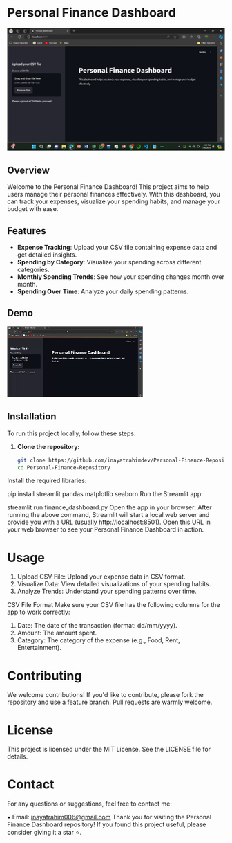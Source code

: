 # Personal Finance Dashboard

![Personal Finance Dashboard](images/finance_dashboard.png)

## Overview

Welcome to the Personal Finance Dashboard! This project aims to help users manage their personal finances effectively. With this dashboard, you can track your expenses, visualize your spending habits, and manage your budget with ease.

## Features

- **Expense Tracking**: Upload your CSV file containing expense data and get detailed insights.
- **Spending by Category**: Visualize your spending across different categories.
- **Monthly Spending Trends**: See how your spending changes month over month.
- **Spending Over Time**: Analyze your daily spending patterns.

## Demo

![Demo gif](dashboard.gif)

## Installation

To run this project locally, follow these steps:

1. **Clone the repository:**
   ```bash
   git clone https://github.com/inayatrahimdev/Personal-Finance-Repository.git
   cd Personal-Finance-Repository
Install the required libraries:

pip install streamlit pandas matplotlib seaborn
Run the Streamlit app:

streamlit run finance_dashboard.py
Open the app in your browser:
After running the above command, Streamlit will start a local web server and provide you with a URL (usually http://localhost:8501). Open this URL in your web browser to see your Personal Finance Dashboard in action.

# Usage
1. Upload CSV File: Upload your expense data in CSV format.
2. Visualize Data: View detailed visualizations of your spending habits.
3. Analyze Trends: Understand your spending patterns over time.
   
CSV File Format
Make sure your CSV file has the following columns for the app to work correctly:

1. Date: The date of the transaction (format: dd/mm/yyyy).
2. Amount: The amount spent.
3. Category: The category of the expense (e.g., Food, Rent, Entertainment).

# Contributing
We welcome contributions! If you'd like to contribute, please fork the repository and use a feature branch. Pull requests are warmly welcome.


# License
This project is licensed under the MIT License. See the LICENSE file for details.

# Contact
For any questions or suggestions, feel free to contact me:

• Email: inayatrahim006@gmail.com
Thank you for visiting the Personal Finance Dashboard repository! If you found this project useful, please consider giving it a star ⭐️.
